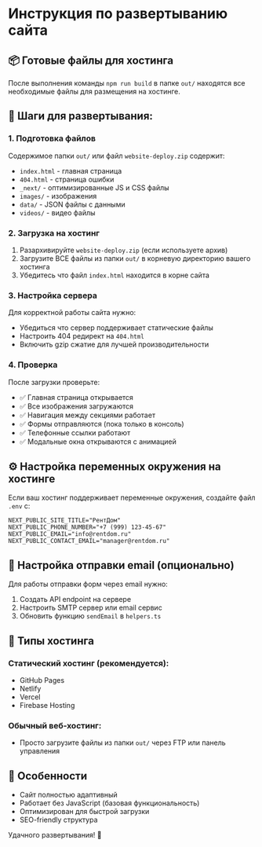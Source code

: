 # Инструкция по развертыванию сайта

## 📦 Готовые файлы для хостинга

После выполнения команды `npm run build` в папке `out/` находятся все необходимые файлы для размещения на хостинге.

## 🚀 Шаги для развертывания:

### 1. Подготовка файлов

Содержимое папки `out/` или файл `website-deploy.zip` содержит:

- `index.html` - главная страница
- `404.html` - страница ошибки
- `_next/` - оптимизированные JS и CSS файлы
- `images/` - изображения
- `data/` - JSON файлы с данными
- `videos/` - видео файлы

### 2. Загрузка на хостинг

1. Разархивируйте `website-deploy.zip` (если используете архив)
2. Загрузите ВСЕ файлы из папки `out/` в корневую директорию вашего хостинга
3. Убедитесь что файл `index.html` находится в корне сайта

### 3. Настройка сервера

Для корректной работы сайта нужно:

- Убедиться что сервер поддерживает статические файлы
- Настроить 404 редирект на `404.html`
- Включить gzip сжатие для лучшей производительности

### 4. Проверка

После загрузки проверьте:

- ✅ Главная страница открывается
- ✅ Все изображения загружаются
- ✅ Навигация между секциями работает
- ✅ Формы отправляются (пока только в консоль)
- ✅ Телефонные ссылки работают
- ✅ Модальные окна открываются с анимацией

## ⚙️ Настройка переменных окружения на хостинге

Если ваш хостинг поддерживает переменные окружения, создайте файл `.env` с:

```
NEXT_PUBLIC_SITE_TITLE="РентДом"
NEXT_PUBLIC_PHONE_NUMBER="+7 (999) 123-45-67"
NEXT_PUBLIC_EMAIL="info@rentdom.ru"
NEXT_PUBLIC_CONTACT_EMAIL="manager@rentdom.ru"
```

## 📧 Настройка отправки email (опционально)

Для работы отправки форм через email нужно:

1. Создать API endpoint на сервере
2. Настроить SMTP сервер или email сервис
3. Обновить функцию `sendEmail` в `helpers.ts`

## 🔧 Типы хостинга

### Статический хостинг (рекомендуется):

- GitHub Pages
- Netlify
- Vercel
- Firebase Hosting

### Обычный веб-хостинг:

- Просто загрузите файлы из папки `out/` через FTP или панель управления

## 📱 Особенности

- Сайт полностью адаптивный
- Работает без JavaScript (базовая функциональность)
- Оптимизирован для быстрой загрузки
- SEO-friendly структура

Удачного развертывания! 🚀
